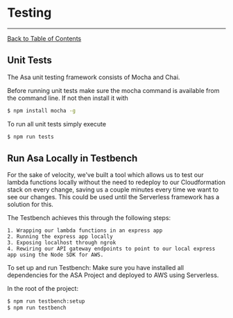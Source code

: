 # **Testing**
---------------------------------

[Back to Table of Contents](./../README.md)

## **Unit Tests**

The Asa unit testing framework consists of Mocha and Chai.

Before running unit tests make sure the mocha command is available
from the command line. If not then install it with

```bash
$ npm install mocha -g
```

To run all unit tests simply execute

```bash
$ npm run tests
```

## **Run Asa Locally in Testbench**

For the sake of velocity, we've built a tool which allows us to test our 
lambda functions locally without the need to redeploy to our Cloudformation 
stack on every change, saving us a couple minutes every time we want to see our changes.
This could be used until the Serverless framework has a solution for this.

The Testbench achieves this through the following steps:

    1. Wrapping our lambda functions in an express app
    2. Running the express app locally
    3. Exposing localhost through ngrok
    4. Rewiring our API gateway endpoints to point to our local express app using the Node SDK for AWS.

To set up and run Testbench:
Make sure you have installed all dependencies for the ASA Project and deployed to AWS 
using Serverless.

In the root of the project:

```bash
$ npm run testbench:setup
$ npm run testbench
```
